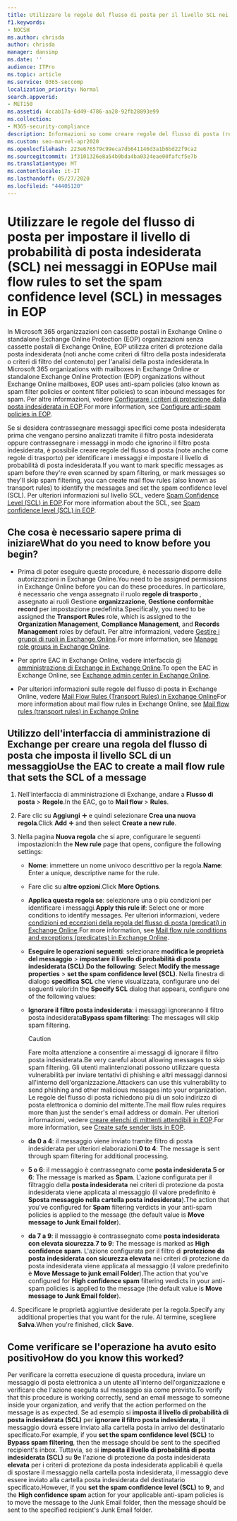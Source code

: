 ```yaml
---
title: Utilizzare le regole del flusso di posta per il livello SCL nei messaggi
f1.keywords:
- NOCSH
ms.author: chrisda
author: chrisda
manager: dansimp
ms.date: ''
audience: ITPro
ms.topic: article
ms.service: O365-seccomp
localization_priority: Normal
search.appverid:
- MET150
ms.assetid: 4ccab17a-6d49-4786-aa28-92fb28893e99
ms.collection:
- M365-security-compliance
description: Informazioni su come creare regole del flusso di posta (regole di trasporto) per identificare i messaggi e impostare il livello di probabilità di posta indesiderata (SCL) dei messaggi in Exchange Online Protection.
ms.custom: seo-marvel-apr2020
ms.openlocfilehash: 223e676579c99eca7db641146d3a1b6bd22f9ca2
ms.sourcegitcommit: 1f3101326e8a54b9bda4ba0324eae00fafcf5e7b
ms.translationtype: MT
ms.contentlocale: it-IT
ms.lasthandoff: 05/27/2020
ms.locfileid: "44405120"
---
```

# <a name="use-mail-flow-rules-to-set-the-spam-confidence-level-scl-in-messages-in-eop"></a><span data-ttu-id="bb6f9-103">Utilizzare le regole del flusso di posta per impostare il livello di probabilità di posta indesiderata (SCL) nei messaggi in EOP</span><span class="sxs-lookup"><span data-stu-id="bb6f9-103">Use mail flow rules to set the spam confidence level (SCL) in messages in EOP</span></span>

<span data-ttu-id="bb6f9-104">In Microsoft 365 organizzazioni con cassette postali in Exchange Online o standalone Exchange Online Protection (EOP) organizzazioni senza cassette postali di Exchange Online, EOP utilizza criteri di protezione dalla posta indesiderata (noti anche come criteri di filtro della posta indesiderata o criteri di filtro del contenuto) per l'analisi della posta indesiderata.</span><span class="sxs-lookup"><span data-stu-id="bb6f9-104">In Microsoft 365 organizations with mailboxes in Exchange Online or standalone Exchange Online Protection (EOP) organizations without Exchange Online mailboxes, EOP uses anti-spam policies (also known as spam filter policies or content filter policies) to scan inbound messages for spam.</span></span> <span data-ttu-id="bb6f9-105">Per altre informazioni, vedere [Configurare i criteri di protezione dalla posta indesiderata in EOP](configure-your-spam-filter-policies.md).</span><span class="sxs-lookup"><span data-stu-id="bb6f9-105">For more information, see [Configure anti-spam policies in EOP](configure-your-spam-filter-policies.md).</span></span>

<span data-ttu-id="bb6f9-106">Se si desidera contrassegnare messaggi specifici come posta indesiderata prima che vengano persino analizzati tramite il filtro posta indesiderata oppure contrassegnare i messaggi in modo che ignorino il filtro posta indesiderata, è possibile creare regole del flusso di posta (note anche come regole di trasporto) per identificare i messaggi e impostare il livello di probabilità di posta indesiderata.</span><span class="sxs-lookup"><span data-stu-id="bb6f9-106">If you want to mark specific messages as spam before they're even scanned by spam filtering, or mark messages so they'll skip spam filtering, you can create mail flow rules (also known as transport rules) to identify the messages and set the spam confidence level (SCL).</span></span> <span data-ttu-id="bb6f9-107">Per ulteriori informazioni sul livello SCL, vedere [Spam Confidence Level (SCL) in EOP](spam-confidence-levels.md).</span><span class="sxs-lookup"><span data-stu-id="bb6f9-107">For more information about the SCL, see [Spam confidence level (SCL) in EOP](spam-confidence-levels.md).</span></span>

## <a name="what-do-you-need-to-know-before-you-begin"></a><span data-ttu-id="bb6f9-108">Che cosa è necessario sapere prima di iniziare</span><span class="sxs-lookup"><span data-stu-id="bb6f9-108">What do you need to know before you begin?</span></span>

- <span data-ttu-id="bb6f9-109">Prima di poter eseguire queste procedure, è necessario disporre delle autorizzazioni in Exchange Online.</span><span class="sxs-lookup"><span data-stu-id="bb6f9-109">You need to be assigned permissions in Exchange Online before you can do these procedures.</span></span> <span data-ttu-id="bb6f9-110">In particolare, è necessario che venga assegnato il ruolo **regole di trasporto** , assegnato ai ruoli Gestione **organizzazione**, **Gestione conformità**e **record** per impostazione predefinita.</span><span class="sxs-lookup"><span data-stu-id="bb6f9-110">Specifically, you need to be assigned the **Transport Rules** role, which is assigned to the **Organization Management**, **Compliance Management**, and **Records Management** roles by default.</span></span> <span data-ttu-id="bb6f9-111">Per altre informazioni, vedere [Gestire i gruppi di ruoli in Exchange Online](https://docs.microsoft.com/Exchange/permissions-exo/role-groups).</span><span class="sxs-lookup"><span data-stu-id="bb6f9-111">For more information, see [Manage role groups in Exchange Online](https://docs.microsoft.com/Exchange/permissions-exo/role-groups).</span></span>

- <span data-ttu-id="bb6f9-112">Per aprire EAC in Exchange Online, vedere interfaccia [di amministrazione di Exchange in Exchange Online](https://docs.microsoft.com/Exchange/exchange-admin-center).</span><span class="sxs-lookup"><span data-stu-id="bb6f9-112">To open the EAC in Exchange Online, see [Exchange admin center in Exchange Online](https://docs.microsoft.com/Exchange/exchange-admin-center).</span></span>

- <span data-ttu-id="bb6f9-113">Per ulteriori informazioni sulle regole del flusso di posta in Exchange Online, vedere [Mail Flow Rules (Transport Rules) in Exchange Online](https://docs.microsoft.com/Exchange/security-and-compliance/mail-flow-rules/mail-flow-rules)</span><span class="sxs-lookup"><span data-stu-id="bb6f9-113">For more information about mail flow rules in Exchange Online, see [Mail flow rules (transport rules) in Exchange Online](https://docs.microsoft.com/Exchange/security-and-compliance/mail-flow-rules/mail-flow-rules)</span></span>

## <a name="use-the-eac-to-create-a-mail-flow-rule-that-sets-the-scl-of-a-message"></a><span data-ttu-id="bb6f9-114">Utilizzo dell'interfaccia di amministrazione di Exchange per creare una regola del flusso di posta che imposta il livello SCL di un messaggio</span><span class="sxs-lookup"><span data-stu-id="bb6f9-114">Use the EAC to create a mail flow rule that sets the SCL of a message</span></span>

1. <span data-ttu-id="bb6f9-115">Nell'interfaccia di amministrazione di Exchange, andare a **Flusso di posta** \> **Regole**.</span><span class="sxs-lookup"><span data-stu-id="bb6f9-115">In the EAC, go to **Mail flow** \> **Rules**.</span></span>

2. <span data-ttu-id="bb6f9-116">Fare clic su **Aggiungi** ![ icona ](../../media/ITPro-EAC-AddIcon.png) e quindi selezionare **Crea una nuova regola**.</span><span class="sxs-lookup"><span data-stu-id="bb6f9-116">Click **Add** ![Add icon](../../media/ITPro-EAC-AddIcon.png) and then select **Create a new rule**.</span></span>

3. <span data-ttu-id="bb6f9-117">Nella pagina **Nuova regola** che si apre, configurare le seguenti impostazioni:</span><span class="sxs-lookup"><span data-stu-id="bb6f9-117">In the **New rule** page that opens, configure the following settings:</span></span>

   - <span data-ttu-id="bb6f9-118">**Nome**: immettere un nome univoco descrittivo per la regola.</span><span class="sxs-lookup"><span data-stu-id="bb6f9-118">**Name**: Enter a unique, descriptive name for the rule.</span></span>

   - <span data-ttu-id="bb6f9-119">Fare clic su **altre opzioni**.</span><span class="sxs-lookup"><span data-stu-id="bb6f9-119">Click **More Options**.</span></span>

   - <span data-ttu-id="bb6f9-120">**Applica questa regola se**: selezionare una o più condizioni per identificare i messaggi.</span><span class="sxs-lookup"><span data-stu-id="bb6f9-120">**Apply this rule if**: Select one or more conditions to identify messages.</span></span> <span data-ttu-id="bb6f9-121">Per ulteriori informazioni, vedere [condizioni ed eccezioni della regola del flusso di posta (predicati) in Exchange Online](https://docs.microsoft.com/Exchange/security-and-compliance/mail-flow-rules/conditions-and-exceptions).</span><span class="sxs-lookup"><span data-stu-id="bb6f9-121">For more information, see [Mail flow rule conditions and exceptions (predicates) in Exchange Online](https://docs.microsoft.com/Exchange/security-and-compliance/mail-flow-rules/conditions-and-exceptions).</span></span>

   - <span data-ttu-id="bb6f9-122">**Eseguire le operazioni seguenti**: selezionare **modifica le proprietà del messaggio** \> **impostare il livello di probabilità di posta indesiderata (SCL)**.</span><span class="sxs-lookup"><span data-stu-id="bb6f9-122">**Do the following**: Select **Modify the message properties** \> **set the spam confidence level (SCL)**.</span></span> <span data-ttu-id="bb6f9-123">Nella finestra di dialogo **specifica SCL** che viene visualizzata, configurare uno dei seguenti valori:</span><span class="sxs-lookup"><span data-stu-id="bb6f9-123">In the **Specify SCL** dialog that appears, configure one of the following values:</span></span>

   - <span data-ttu-id="bb6f9-124">**Ignorare il filtro posta indesiderata**: i messaggi ignoreranno il filtro posta indesiderata</span><span class="sxs-lookup"><span data-stu-id="bb6f9-124">**Bypass spam filtering**: The messages will skip spam filtering.</span></span>

     > [!CAUTION]
     > <span data-ttu-id="bb6f9-125">Fare molta attenzione a consentire ai messaggi di ignorare il filtro posta indesiderata.</span><span class="sxs-lookup"><span data-stu-id="bb6f9-125">Be very careful about allowing messages to skip spam filtering.</span></span> <span data-ttu-id="bb6f9-126">Gli utenti malintenzionati possono utilizzare questa vulnerabilità per inviare tentativi di phishing e altri messaggi dannosi all'interno dell'organizzazione.</span><span class="sxs-lookup"><span data-stu-id="bb6f9-126">Attackers can use this vulnerability to send phishing and other malicious messages into your organization.</span></span> <span data-ttu-id="bb6f9-127">Le regole del flusso di posta richiedono più di un solo indirizzo di posta elettronica o dominio del mittente.</span><span class="sxs-lookup"><span data-stu-id="bb6f9-127">The mail flow rules requires more than just the sender's email address or domain.</span></span> <span data-ttu-id="bb6f9-128">Per ulteriori informazioni, vedere [creare elenchi di mittenti attendibili in EOP](create-safe-sender-lists-in-office-365.md).</span><span class="sxs-lookup"><span data-stu-id="bb6f9-128">For more information, see [Create safe sender lists in EOP](create-safe-sender-lists-in-office-365.md).</span></span>

   - <span data-ttu-id="bb6f9-129">**da 0 a 4**: il messaggio viene inviato tramite filtro di posta indesiderata per ulteriori elaborazioni.</span><span class="sxs-lookup"><span data-stu-id="bb6f9-129">**0 to 4**: The message is sent through spam filtering for additional processing.</span></span>

   - <span data-ttu-id="bb6f9-130">**5 o 6**: il messaggio è contrassegnato come **posta indesiderata**.</span><span class="sxs-lookup"><span data-stu-id="bb6f9-130">**5 or 6**: The message is marked as **Spam**.</span></span> <span data-ttu-id="bb6f9-131">L'azione configurata per il filtraggio della **posta indesiderata** nei criteri di protezione da posta indesiderata viene applicata al messaggio (il valore predefinito è **Sposta messaggio nella cartella posta indesiderata**).</span><span class="sxs-lookup"><span data-stu-id="bb6f9-131">The action that you've configured for **Spam** filtering verdicts in your anti-spam policies is applied to the message (the default value is **Move message to Junk Email folder**).</span></span>

   - <span data-ttu-id="bb6f9-132">**da 7 a 9**: il messaggio è contrassegnato come **posta indesiderata con elevata sicurezza**.</span><span class="sxs-lookup"><span data-stu-id="bb6f9-132">**7 to 9**: The message is marked as **High confidence spam**.</span></span> <span data-ttu-id="bb6f9-133">L'azione configurata per il filtro di **protezione da posta indesiderata con sicurezza elevata** nei criteri di protezione da posta indesiderata viene applicata al messaggio (il valore predefinito è **Move Message to junk email Folder**).</span><span class="sxs-lookup"><span data-stu-id="bb6f9-133">The action that you've configured for **High confidence spam** filtering verdicts in your anti-spam policies is applied to the message (the default value is **Move message to Junk Email folder**).</span></span>

4. <span data-ttu-id="bb6f9-134">Specificare le proprietà aggiuntive desiderate per la regola.</span><span class="sxs-lookup"><span data-stu-id="bb6f9-134">Specify any additional properties that you want for the rule.</span></span> <span data-ttu-id="bb6f9-135">Al termine, scegliere **Salva**.</span><span class="sxs-lookup"><span data-stu-id="bb6f9-135">When you're finished, click **Save**.</span></span>

## <a name="how-do-you-know-this-worked"></a><span data-ttu-id="bb6f9-136">Come verificare se l'operazione ha avuto esito positivo</span><span class="sxs-lookup"><span data-stu-id="bb6f9-136">How do you know this worked?</span></span>

<span data-ttu-id="bb6f9-137">Per verificare la corretta esecuzione di questa procedura, inviare un messaggio di posta elettronica a un utente all'interno dell'organizzazione e verificare che l'azione eseguita sul messaggio sia come previsto.</span><span class="sxs-lookup"><span data-stu-id="bb6f9-137">To verify that this procedure is working correctly, send an email message to someone inside your organization, and verify that the action performed on the message is as expected.</span></span> <span data-ttu-id="bb6f9-138">Se ad esempio si **imposta il livello di probabilità di posta indesiderata (SCL)** per **ignorare il filtro posta indesiderata**, il messaggio dovrà essere inviato alla cartella posta in arrivo del destinatario specificato.</span><span class="sxs-lookup"><span data-stu-id="bb6f9-138">For example, if you **set the spam confidence level (SCL)** to **Bypass spam filtering**, then the message should be sent to the specified recipient's inbox.</span></span> <span data-ttu-id="bb6f9-139">Tuttavia, se si **imposta il livello di probabilità di posta indesiderata (SCL)** su **9**e l'azione di protezione da posta indesiderata **elevata** per i criteri di protezione da posta indesiderata applicabili è quella di spostare il messaggio nella cartella posta indesiderata, il messaggio deve essere inviato alla cartella posta indesiderata del destinatario specificato.</span><span class="sxs-lookup"><span data-stu-id="bb6f9-139">However, if you **set the spam confidence level (SCL)** to **9**, and the **High confidence spam** action for your applicable anti-spam policies is to move the message to the Junk Email folder, then the message should be sent to the specified recipient's Junk Email folder.</span></span>

